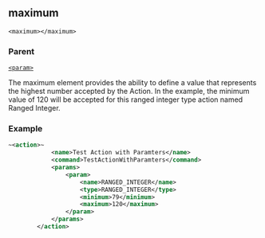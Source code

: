## maximum

`<maximum></maximum>`


### Parent

[`<param>`][1]


The maximum element provides the ability to define a value that represents the highest number accepted by the Action. In the example, the minimum value of 120 will be accepted for this ranged integer type action named Ranged Integer.

### Example

```xml
~<action>~
			<name>Test Action with Paramters</name>
			<command>TestActionWithParamters</command>
			<params>
				<param>
					<name>RANGED_INTEGER</name>
					<type>RANGED_INTEGER</type>
					<minimum>79</minimum>
					<maximum>120</maximum>
				</param>
			</params>
		</action>
```






[1]:	https://verbose-telegram-5004f902.pages.github.io/#actions-xml-param
